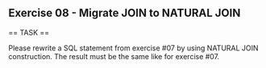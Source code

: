 ## Exercise 08 - Migrate JOIN to NATURAL JOIN

== TASK ==

Please rewrite a SQL statement from exercise #07 by using NATURAL JOIN construction. The result must be the same like for exercise #07. 